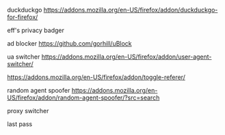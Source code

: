 duckduckgo
https://addons.mozilla.org/en-US/firefox/addon/duckduckgo-for-firefox/

eff's privacy badger

ad blocker
https://github.com/gorhill/uBlock

ua switcher
https://addons.mozilla.org/en-US/firefox/addon/user-agent-switcher/

https://addons.mozilla.org/en-US/firefox/addon/toggle-referer/

random agent spoofer
https://addons.mozilla.org/en-US/firefox/addon/random-agent-spoofer/?src=search

proxy switcher

last pass
